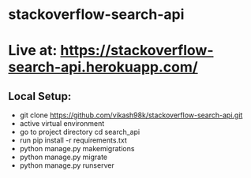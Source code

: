 # stackoverflow-search-api
# Live at: https://stackoverflow-search-api.herokuapp.com/

## Local Setup:
* git clone https://github.com/vikash98k/stackoverflow-search-api.git
* active virtual environment
* go to project directory cd search_api
* run pip install -r requirements.txt
* python manage.py makemigrations
* python manage.py migrate
* python manage.py runserver
